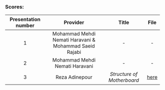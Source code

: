  ### Scores:
| Presentation number | Provider | Title | File |
| :-: | :-:  | :-: | :-: |  
| 1 | Mohammad Mehdi Nemati Haravani & Mohammad Saeid Rajabi  | - | - |
| 2 | Mohammad Mehdi Nemati Haravani | - | - |
| 3 | Reza Adinepour | _Structure of Motherboard_ | [here](https://github.com/rezaAdinepour/M.Sc-AUT/tree/main/Advanced%20Computer%20Architecture/Presentation/03-Motherboard%20Structure) |
